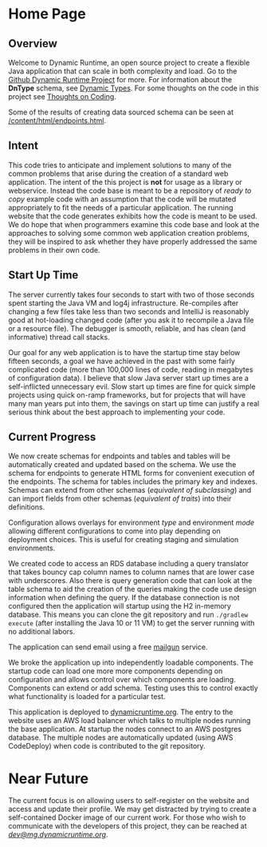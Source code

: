 # Home Page

## Overview

Welcome to Dynamic Runtime, an open source project to create a flexible Java application that can scale in both
complexity and load. Go to the [Github Dynamic Runtime Project](https://github.com/sampwhite/dynamicruntime) for
more. For information about the **DnType** schema, see [Dynamic Types](/content/md/DynamicType.md). For some
thoughts on the code in this project see [Thoughts on Coding](/content/md/ThoughtsOnCode.md).

Some of the results of creating data sourced schema can be seen at 
[/content/html/endpoints.html](/content/html/endpoints.html).

## Intent

This code tries to anticipate and implement solutions to many of the common problems that arise during the creation
of a standard web application. The intent of the this project is **not** for usage as a library or
webservice. Instead the code base is meant to be a repository of *ready to copy* example code with an 
assumption that the code will be mutated appropriately to fit the needs of a particular application. The running website
that the code generates exhibits how the code is meant to be used. We do hope that when programmers examine this
code base and look at the approaches to solving some common web application creation problems, they will be inspired to
ask whether they have properly addressed the same problems in their own code.

## Start Up Time

The server currently takes four seconds to start with two of those seconds spent starting the Java VM and 
log4j infrastructure. Re-compiles after changing a few files take less than two seconds and IntelliJ is reasonably
good at hot-loading changed code (after you ask it to recompile a Java file or a resource file). The debugger
is smooth, reliable, and has clean (and informative) thread call stacks.

Our goal for any web application is to have the startup time stay below fifteen seconds, a goal we have achieved
in the past  with some fairly complicated code (more than 100,000 lines of code, reading in
megabytes of configuration data). I believe that slow Java server start up times are a self-inflicted unnecessary evil.
Slow start up times are fine for quick simple projects using quick on-ramp frameworks, but for projects that will
have many man years put into them, the savings on start up time can justify a real serious think about the best
approach to implementing your code.

## Current Progress

We now create schemas for endpoints and tables and tables will be automatically created and updated based on
the schema. We use the schema for endpoints to generate HTML forms for convenient execution of the endpoints.
The schema for tables includes the primary key and indexes. Schemas can extend from other schemas 
(*equivalent of subclassing*) and can import fields from other schemas (*equivalent of traits*) into their definitions.

Configuration allows overlays for environment *type* and environment *mode* allowing different configurations
to come into play depending on deployment choices. This is useful for creating staging and simulation environments.

We created code to access an RDS database including a query translator that takes bouncy cap column names to column
names that are lower case with underscores. Also there is query generation code that can look at the table schema
to aid the creation of the queries making the code use design information when defining the query.
If the database connection is not configured then the application will startup using the H2 in-memory database. 
This means you can clone the git repository and run `./gradlew execute` (after installing the Java 10 or 11 VM) to
get the server running with no additional labors.

The application can send email using a free [mailgun](https://www.mailgun.com) service.

We broke the application up into independently loadable components. The startup code can load one more
more components depending on configuration and allows control over which components are loading. Components
can extend or add schema. Testing uses this to control exactly what functionality is loaded for a particular test.

This application is deployed to [dynamicruntime.org](https://dynamicruntime.org). The entry to the website 
uses an AWS load balancer which talks to multiple nodes running the base application.  At startup the nodes connect
to an AWS postgres database. The multiple nodes are automatically updated (using AWS CodeDeploy)
when code is contributed to the git repository.

# Near Future

The current focus is on allowing users to self-register on the website and access and update their profile. We
may get distracted by trying to create a self-contained Docker image of our current work. For those who wish
to communicate with the developers of this project, they can be reached at *dev@mg.dynamicruntime.org*.